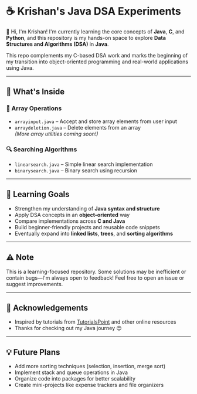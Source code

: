 # ☕ Krishan's Java DSA Experiments

👋 Hi, I'm Krishan! I'm currently learning the core concepts of **Java**, **C**, and **Python**, and this repository is my hands-on space to explore **Data Structures and Algorithms (DSA)** in **Java**.

This repo complements my C-based DSA work and marks the beginning of my transition into object-oriented programming and real-world applications using Java.

---

## 📘 What's Inside

### 🔢 Array Operations
- `arrayinput.java` – Accept and store array elements from user input  
- `arraydeletion.java` – Delete elements from an array  
  *(More array utilities coming soon!)*

### 🔍 Searching Algorithms
- `linearsearch.java` – Simple linear search implementation  
- `binarysearch.java` – Binary search using recursion  

---

## 🚀 Learning Goals

- Strengthen my understanding of **Java syntax and structure**
- Apply DSA concepts in an **object-oriented** way
- Compare implementations across **C and Java**
- Build beginner-friendly projects and reusable code snippets
- Eventually expand into **linked lists**, **trees**, and **sorting algorithms**

---

## ⚠️ Note

This is a learning-focused repository. Some solutions may be inefficient or contain bugs—I'm always open to feedback! Feel free to open an issue or suggest improvements.

---

## 🙌 Acknowledgements

- Inspired by tutorials from [TutorialsPoint](https://www.tutorialspoint.com/java/index.htm) and other online resources  
- Thanks for checking out my Java journey 😊

---

## 💡 Future Plans

- Add more sorting techniques (selection, insertion, merge sort)  
- Implement stack and queue operations in Java  
- Organize code into packages for better scalability  
- Create mini-projects like expense trackers and file organizers

